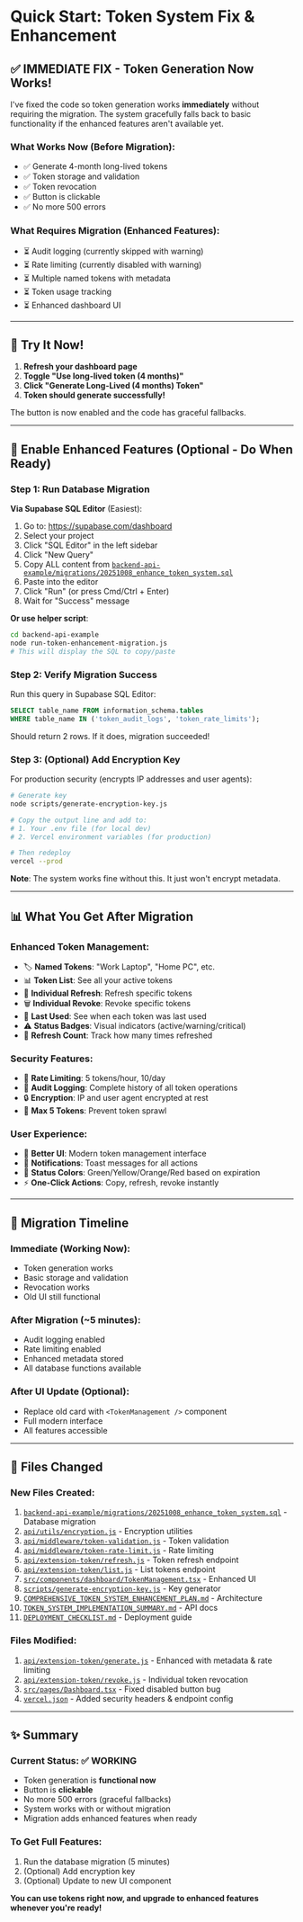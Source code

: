 # Quick Start: Token System Fix & Enhancement

## ✅ IMMEDIATE FIX - Token Generation Now Works!

I've fixed the code so token generation works **immediately** without requiring the migration. The system gracefully falls back to basic functionality if the enhanced features aren't available yet.

### What Works Now (Before Migration):
- ✅ Generate 4-month long-lived tokens
- ✅ Token storage and validation
- ✅ Token revocation
- ✅ Button is clickable
- ✅ No more 500 errors

### What Requires Migration (Enhanced Features):
- ⏳ Audit logging (currently skipped with warning)
- ⏳ Rate limiting (currently disabled with warning)
- ⏳ Multiple named tokens with metadata
- ⏳ Token usage tracking
- ⏳ Enhanced dashboard UI

---

## 🎯 Try It Now!

1. **Refresh your dashboard page**
2. **Toggle "Use long-lived token (4 months)"**
3. **Click "Generate Long-Lived (4 months) Token"**
4. **Token should generate successfully!**

The button is now enabled and the code has graceful fallbacks.

---

## 🔧 Enable Enhanced Features (Optional - Do When Ready)

### Step 1: Run Database Migration

**Via Supabase SQL Editor** (Easiest):

1. Go to: https://supabase.com/dashboard
2. Select your project
3. Click "SQL Editor" in the left sidebar
4. Click "New Query"
5. Copy ALL content from [`backend-api-example/migrations/20251008_enhance_token_system.sql`](backend-api-example/migrations/20251008_enhance_token_system.sql:1)
6. Paste into the editor
7. Click "Run" (or press Cmd/Ctrl + Enter)
8. Wait for "Success" message

**Or use helper script**:
```bash
cd backend-api-example
node run-token-enhancement-migration.js
# This will display the SQL to copy/paste
```

### Step 2: Verify Migration Success

Run this query in Supabase SQL Editor:
```sql
SELECT table_name FROM information_schema.tables 
WHERE table_name IN ('token_audit_logs', 'token_rate_limits');
```

Should return 2 rows. If it does, migration succeeded!

### Step 3: (Optional) Add Encryption Key

For production security (encrypts IP addresses and user agents):

```bash
# Generate key
node scripts/generate-encryption-key.js

# Copy the output line and add to:
# 1. Your .env file (for local dev)
# 2. Vercel environment variables (for production)

# Then redeploy
vercel --prod
```

**Note**: The system works fine without this. It just won't encrypt metadata.

---

## 📊 What You Get After Migration

### Enhanced Token Management:
- 🏷️ **Named Tokens**: "Work Laptop", "Home PC", etc.
- 📊 **Token List**: See all your active tokens
- 🔄 **Individual Refresh**: Refresh specific tokens
- 🗑️ **Individual Revoke**: Revoke specific tokens
- 📅 **Last Used**: See when each token was last used
- ⚠️ **Status Badges**: Visual indicators (active/warning/critical)
- 🔢 **Refresh Count**: Track how many times refreshed

### Security Features:
- 🚦 **Rate Limiting**: 5 tokens/hour, 10/day
- 📝 **Audit Logging**: Complete history of all token operations
- 🔒 **Encryption**: IP and user agent encrypted at rest
- 🎯 **Max 5 Tokens**: Prevent token sprawl

### User Experience:
- 📱 **Better UI**: Modern token management interface
- 🔔 **Notifications**: Toast messages for all actions
- 🎨 **Status Colors**: Green/Yellow/Orange/Red based on expiration
- ⚡ **One-Click Actions**: Copy, refresh, revoke instantly

---

## 🔄 Migration Timeline

### Immediate (Working Now):
- Token generation works
- Basic storage and validation
- Revocation works
- Old UI still functional

### After Migration (~5 minutes):
- Audit logging enabled
- Rate limiting enabled
- Enhanced metadata stored
- All database functions available

### After UI Update (Optional):
- Replace old card with `<TokenManagement />` component
- Full modern interface
- All features accessible

---

## 📝 Files Changed

### New Files Created:
1. [`backend-api-example/migrations/20251008_enhance_token_system.sql`](backend-api-example/migrations/20251008_enhance_token_system.sql:1) - Database migration
2. [`api/utils/encryption.js`](api/utils/encryption.js:1) - Encryption utilities  
3. [`api/middleware/token-validation.js`](api/middleware/token-validation.js:1) - Token validation
4. [`api/middleware/token-rate-limit.js`](api/middleware/token-rate-limit.js:1) - Rate limiting
5. [`api/extension-token/refresh.js`](api/extension-token/refresh.js:1) - Token refresh endpoint
6. [`api/extension-token/list.js`](api/extension-token/list.js:1) - List tokens endpoint
7. [`src/components/dashboard/TokenManagement.tsx`](src/components/dashboard/TokenManagement.tsx:1) - Enhanced UI
8. [`scripts/generate-encryption-key.js`](scripts/generate-encryption-key.js:1) - Key generator
9. [`COMPREHENSIVE_TOKEN_SYSTEM_ENHANCEMENT_PLAN.md`](COMPREHENSIVE_TOKEN_SYSTEM_ENHANCEMENT_PLAN.md:1) - Architecture
10. [`TOKEN_SYSTEM_IMPLEMENTATION_SUMMARY.md`](TOKEN_SYSTEM_IMPLEMENTATION_SUMMARY.md:1) - API docs
11. [`DEPLOYMENT_CHECKLIST.md`](DEPLOYMENT_CHECKLIST.md:1) - Deployment guide

### Files Modified:
1. [`api/extension-token/generate.js`](api/extension-token/generate.js:1) - Enhanced with metadata & rate limiting
2. [`api/extension-token/revoke.js`](api/extension-token/revoke.js:1) - Individual token revocation
3. [`src/pages/Dashboard.tsx`](src/pages/Dashboard.tsx:1) - Fixed disabled button bug
4. [`vercel.json`](vercel.json:1) - Added security headers & endpoint config

---

## ✨ Summary

### Current Status: ✅ WORKING
- Token generation is **functional now**
- Button is **clickable**
- No more 500 errors (graceful fallbacks)
- System works with or without migration
- Migration adds enhanced features when ready

### To Get Full Features:
1. Run the database migration (5 minutes)
2. (Optional) Add encryption key
3. (Optional) Update to new UI component

**You can use tokens right now, and upgrade to enhanced features whenever you're ready!**
